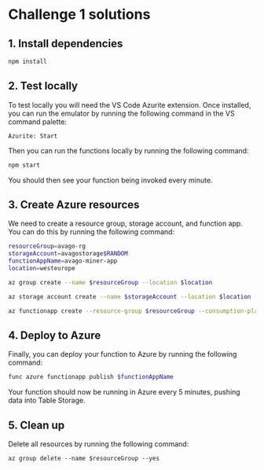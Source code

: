# Challenge 1 solutions

## 1. Install dependencies

```bash
npm install
```

## 2. Test locally

To test locally you will need the VS Code Azurite extension. Once installed, you can run the emulator by running the following command in the VS command palette:

```
Azurite: Start
```

Then you can run the functions locally by running the following command:

```bash
npm start
```

You should then see your function being invoked every minute.

## 3. Create Azure resources

We need to create a resource group, storage account, and function app. You can do this by running the following command:

```bash
resourceGroup=avago-rg
storageAccount=avagostorage$RANDOM
functionAppName=avago-miner-app
location=westeurope

az group create --name $resourceGroup --location $location

az storage account create --name $storageAccount --location $location --resource-group $resourceGroup --sku Standard_LRS

az functionapp create --resource-group $resourceGroup --consumption-plan-location $location --runtime node --runtime-version 20 --functions-version 4 --name $functionAppName --storage-account $storageAccount
```

## 4. Deploy to Azure

Finally, you can deploy your function to Azure by running the following command:

```bash
func azure functionapp publish $functionAppName
```

Your function should now be running in Azure every 5 minutes, pushing data into Table Storage.

## 5. Clean up

Delete all resources by running the following command:

```
az group delete --name $resourceGroup --yes
```
